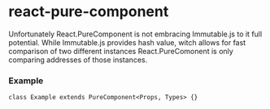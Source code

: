 # react-pure-component

Unfortunately React.PureComponent is not embracing Immutable.js to it full potential. While Immutable.js provides hash value, witch allows for fast comparison of two different instances React.PureComonent is only comparing addresses of those instances.

### Example

```
class Example extends PureComponent<Props, Types> {}
```
